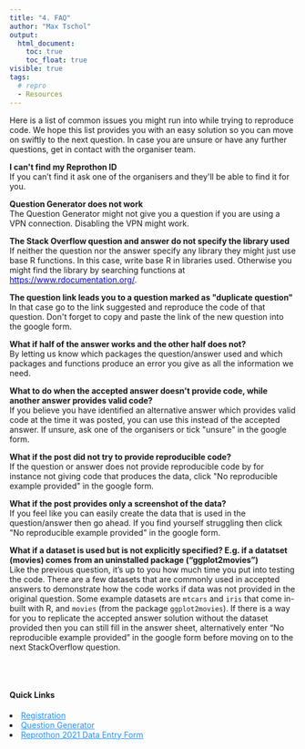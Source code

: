 ```yaml
---
title: "4. FAQ"
author: "Max Tschol"
output:
  html_document:
    toc: true
    toc_float: true
visible: true
tags:
  # repro
  - Resources
---
```


Here is a list of common issues you might run into while trying to reproduce code. We hope this list provides you with an easy solution so you can move on swiftly to the next question. In case you are unsure or have any further questions, get in contact with the organiser team.  


**I can't find my Reprothon ID**  
If you can’t find it ask one of the organisers and they'll be able to find it for you. 

**Question Generator does not work**  
The Question Generator might not give you a question if you are using a VPN connection. Disabling the VPN might work.


**The Stack Overflow question and answer do not specify the library used**  
If neither the question nor the answer specify any library they might just use base R functions. In this case, write base R in libraries used. Otherwise you might find the library by searching functions at [<span style="color: blue">https://www.rdocumentation.org/</span>](https://www.rdocumentation.org/).


**The question link leads you to a question marked as "duplicate question"**  
In that case go to the link suggested and reproduce the code of that question. Don't forget to copy and paste the link of the new question into the google form.


**What if half of the answer works and the other half does not?**  
By letting us know which packages the question/answer used and which packages and functions produce an error you give as all the information we need. 


**What to do when the accepted answer doesn't provide code, while another answer provides valid code?**  
If you believe you have identified an alternative answer which provides valid code at the time it was posted, you can use this instead of the accepted answer. If unsure, ask one of the organisers or tick "unsure" in the google form. 


**What if the post did not try to provide reproducible code?**  
If the question or answer does not provide reproducible code by for instance not giving code that produces the data, click "No reproducible example provided" in the google form. 


**What if the post provides only a screenshot of the data?**  
If you feel like you can easily create the data that is used in the question/answer then go ahead. If you find yourself struggling then click "No reproducible example provided" in the google form.


**What if a dataset is used but is not explicitly specified? E.g. if a datatset (movies) comes from an uninstalled package (“ggplot2movies”)**  
Like the previous question, it’s up to you how much time you put into testing the code. There are a few datasets that are commonly used in accepted answers to demonstrate how the code works if data was not provided in the original question. Some example datasets are `mtcars` and `iris` that come in-built with R, and `movies` (from the package `ggplot2movies`). If there is a way for you to replicate the accepted answer solution without the dataset provided then you can still fill in the answer sheet, alternatively enter “No reproducible example provided” in the google form before moving on to the next StackOverflow question.




<br>
<br>
<div>
  <h4 id="Shortcuts">Quick Links</h4>
<li>
  <a href="https://forms.gle/u4QcUBRfieV2H7fV9" style="color:DodgerBlue">Registration</a></li>
<li>
  <a href="https://shiny.abdn.ac.uk/biostat/Reprothon/" style="color:DodgerBlue">Question Generator</a></li>
<li>
  <a href="https://docs.google.com/forms/d/e/1FAIpQLScnkiWlEgSmdAfwQjN-AvkqPmjAMi-D947jAr2YcABiEMYU9g/viewform" style="color:DodgerBlue">Reprothon 2021 Data Entry Form</a></li>
  
</div>



